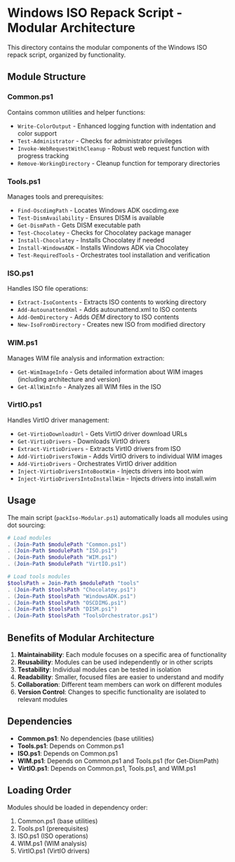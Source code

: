 # Windows ISO Repack Script - Modular Architecture

This directory contains the modular components of the Windows ISO repack script, organized by functionality.

## Module Structure

### Common.ps1
Contains common utilities and helper functions:
- `Write-ColorOutput` - Enhanced logging function with indentation and color support
- `Test-Administrator` - Checks for administrator privileges
- `Invoke-WebRequestWithCleanup` - Robust web request function with progress tracking
- `Remove-WorkingDirectory` - Cleanup function for temporary directories

### Tools.ps1
Manages tools and prerequisites:
- `Find-OscdimgPath` - Locates Windows ADK oscdimg.exe
- `Test-DismAvailability` - Ensures DISM is available
- `Get-DismPath` - Gets DISM executable path
- `Test-Chocolatey` - Checks for Chocolatey package manager
- `Install-Chocolatey` - Installs Chocolatey if needed
- `Install-WindowsADK` - Installs Windows ADK via Chocolatey
- `Test-RequiredTools` - Orchestrates tool installation and verification

### ISO.ps1
Handles ISO file operations:
- `Extract-IsoContents` - Extracts ISO contents to working directory
- `Add-AutounattendXml` - Adds autounattend.xml to ISO contents
- `Add-OemDirectory` - Adds $OEM$ directory to ISO contents
- `New-IsoFromDirectory` - Creates new ISO from modified directory

### WIM.ps1
Manages WIM file analysis and information extraction:
- `Get-WimImageInfo` - Gets detailed information about WIM images (including architecture and version)
- `Get-AllWimInfo` - Analyzes all WIM files in the ISO

### VirtIO.ps1
Handles VirtIO driver management:
- `Get-VirtioDownloadUrl` - Gets VirtIO driver download URLs
- `Get-VirtioDrivers` - Downloads VirtIO drivers
- `Extract-VirtioDrivers` - Extracts VirtIO drivers from ISO
- `Add-VirtioDriversToWim` - Adds VirtIO drivers to individual WIM images
- `Add-VirtioDrivers` - Orchestrates VirtIO driver addition
- `Inject-VirtioDriversIntoBootWim` - Injects drivers into boot.wim
- `Inject-VirtioDriversIntoInstallWim` - Injects drivers into install.wim

## Usage

The main script (`packIso-Modular.ps1`) automatically loads all modules using dot sourcing:

```powershell
# Load modules
. (Join-Path $modulePath "Common.ps1")
. (Join-Path $modulePath "ISO.ps1")
. (Join-Path $modulePath "WIM.ps1")
. (Join-Path $modulePath "VirtIO.ps1")

# Load tools modules
$toolsPath = Join-Path $modulePath "tools"
. (Join-Path $toolsPath "Chocolatey.ps1")
. (Join-Path $toolsPath "WindowsADK.ps1")
. (Join-Path $toolsPath "OSCDIMG.ps1")
. (Join-Path $toolsPath "DISM.ps1")
. (Join-Path $toolsPath "ToolsOrchestrator.ps1")
```

## Benefits of Modular Architecture

1. **Maintainability**: Each module focuses on a specific area of functionality
2. **Reusability**: Modules can be used independently or in other scripts
3. **Testability**: Individual modules can be tested in isolation
4. **Readability**: Smaller, focused files are easier to understand and modify
5. **Collaboration**: Different team members can work on different modules
6. **Version Control**: Changes to specific functionality are isolated to relevant modules

## Dependencies

- **Common.ps1**: No dependencies (base utilities)
- **Tools.ps1**: Depends on Common.ps1
- **ISO.ps1**: Depends on Common.ps1
- **WIM.ps1**: Depends on Common.ps1 and Tools.ps1 (for Get-DismPath)
- **VirtIO.ps1**: Depends on Common.ps1, Tools.ps1, and WIM.ps1

## Loading Order

Modules should be loaded in dependency order:
1. Common.ps1 (base utilities)
2. Tools.ps1 (prerequisites)
3. ISO.ps1 (ISO operations)
4. WIM.ps1 (WIM analysis)
5. VirtIO.ps1 (VirtIO drivers)
